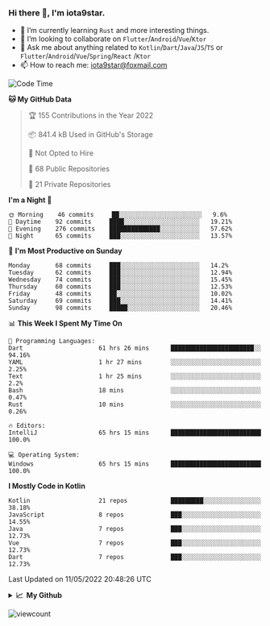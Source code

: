 ### Hi there 👋, I'm iota9star.

- 🌱 I’m currently learning `Rust` and more interesting things.
- 👯 I’m looking to collaborate on `Flutter`/`Android`/`Vue`/`Ktor`
- 💬 Ask me about anything related to `Kotlin`/`Dart`/`Java`/`JS`/`TS` or `Flutter`/`Android`/`Vue`/`Spring`/`React`
  /`Ktor`
- 📫 How to reach me: [iota9star@foxmail.com](iota9star@foxmail.com)



<!--START_SECTION:waka-->
![Code Time](http://img.shields.io/badge/Code%20Time-2%2C936%20hrs%2024%20mins-blue)

**🐱 My GitHub Data** 

> 🏆 155 Contributions in the Year 2022
 > 
> 📦 841.4 kB Used in GitHub's Storage 
 > 
> 🚫 Not Opted to Hire
 > 
> 📜 68 Public Repositories 
 > 
> 🔑 21 Private Repositories  
 > 
**I'm a Night 🦉** 

```text
🌞 Morning    46 commits     ██░░░░░░░░░░░░░░░░░░░░░░░   9.6% 
🌆 Daytime    92 commits     ████░░░░░░░░░░░░░░░░░░░░░   19.21% 
🌃 Evening    276 commits    ██████████████░░░░░░░░░░░   57.62% 
🌙 Night      65 commits     ███░░░░░░░░░░░░░░░░░░░░░░   13.57%

```
📅 **I'm Most Productive on Sunday** 

```text
Monday       68 commits     ███░░░░░░░░░░░░░░░░░░░░░░   14.2% 
Tuesday      62 commits     ███░░░░░░░░░░░░░░░░░░░░░░   12.94% 
Wednesday    74 commits     ███░░░░░░░░░░░░░░░░░░░░░░   15.45% 
Thursday     60 commits     ███░░░░░░░░░░░░░░░░░░░░░░   12.53% 
Friday       48 commits     ██░░░░░░░░░░░░░░░░░░░░░░░   10.02% 
Saturday     69 commits     ███░░░░░░░░░░░░░░░░░░░░░░   14.41% 
Sunday       98 commits     █████░░░░░░░░░░░░░░░░░░░░   20.46%

```


📊 **This Week I Spent My Time On** 

```text
💬 Programming Languages: 
Dart                     61 hrs 26 mins      ███████████████████████░░   94.16% 
YAML                     1 hr 27 mins        ░░░░░░░░░░░░░░░░░░░░░░░░░   2.25% 
Text                     1 hr 25 mins        ░░░░░░░░░░░░░░░░░░░░░░░░░   2.2% 
Bash                     18 mins             ░░░░░░░░░░░░░░░░░░░░░░░░░   0.47% 
Rust                     10 mins             ░░░░░░░░░░░░░░░░░░░░░░░░░   0.26%

🔥 Editors: 
IntelliJ                 65 hrs 15 mins      █████████████████████████   100.0%

💻 Operating System: 
Windows                  65 hrs 15 mins      █████████████████████████   100.0%

```

**I Mostly Code in Kotlin** 

```text
Kotlin                   21 repos            █████████░░░░░░░░░░░░░░░░   38.18% 
JavaScript               8 repos             ███░░░░░░░░░░░░░░░░░░░░░░   14.55% 
Java                     7 repos             ███░░░░░░░░░░░░░░░░░░░░░░   12.73% 
Vue                      7 repos             ███░░░░░░░░░░░░░░░░░░░░░░   12.73% 
Dart                     7 repos             ███░░░░░░░░░░░░░░░░░░░░░░   12.73%

```



 Last Updated on 11/05/2022 20:48:26 UTC
<!--END_SECTION:waka-->

<details>
  <summary><b>📈&nbsp;&nbsp;My Github</b></summary>
  <br>
  <img src='https://github-profile-trophy.vercel.app/?username=iota9star'>
  <img src='https://bad-apple-github-readme.vercel.app/api?show_bg=1&username=iota9star&hide_title=true'>
  <img src='http://cr-skills-chart-widget.azurewebsites.net/api/api?username=iota9star'>
</details>


![viewcount](https://count.getloli.com/get/@iota9star?theme=rule34)
